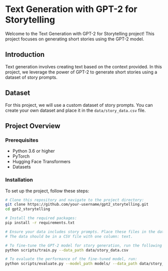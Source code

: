 
# Text Generation with GPT-2 for Storytelling

Welcome to the Text Generation with GPT-2 for Storytelling project! This project focuses on generating short stories using the GPT-2 model.

## Introduction

Text generation involves creating text based on the context provided. In this project, we leverage the power of GPT-2 to generate short stories using a dataset of story prompts.

## Dataset

For this project, we will use a custom dataset of story prompts. You can create your own dataset and place it in the `data/story_data.csv` file.

## Project Overview

### Prerequisites

- Python 3.6 or higher
- PyTorch
- Hugging Face Transformers
- Datasets

### Installation

To set up the project, follow these steps:

```bash
# Clone this repository and navigate to the project directory:
git clone https://github.com/your-username/gpt2_storytelling.git
cd gpt2_storytelling

# Install the required packages:
pip install -r requirements.txt

# Ensure your data includes story prompts. Place these files in the data/ directory.
# The data should be in a CSV file with one column: text.

# To fine-tune the GPT-2 model for story generation, run the following command:
python scripts/train.py --data_path data/story_data.csv

# To evaluate the performance of the fine-tuned model, run:
python scripts/evaluate.py --model_path models/ --data_path data/story_data.csv
